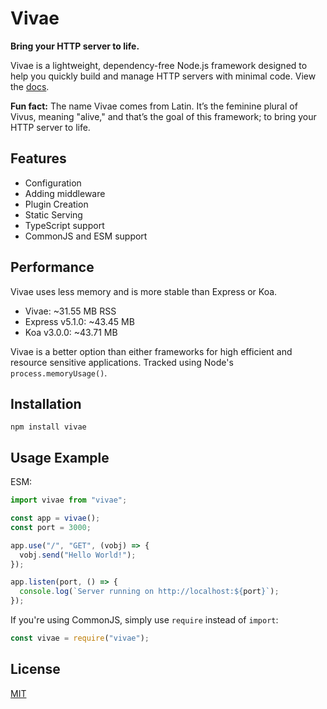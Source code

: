 # Vivae

**Bring your HTTP server to life.**

Vivae is a lightweight, dependency-free Node.js framework designed to help you quickly build and manage HTTP servers with minimal code. View the [docs](https://github.com/sudo-njr/vivae/blob/main/docs/index.md).

**Fun fact:** The name Vivae comes from Latin. It’s the feminine plural of Vivus, meaning "alive," and that’s the goal of this framework; to bring your HTTP server to life.

## Features

- Configuration
- Adding middleware
- Plugin Creation
- Static Serving
- TypeScript support
- CommonJS and ESM support

## Performance

Vivae uses less memory and is more stable than Express or Koa.

- Vivae: ~31.55 MB RSS
- Express v5.1.0: ~43.45 MB
- Koa v3.0.0: ~43.71 MB

Vivae is a better option than either frameworks for high efficient and resource sensitive applications. Tracked using Node's `process.memoryUsage()`.

## Installation

```
npm install vivae
```

## Usage Example

ESM:

```javascript
import vivae from "vivae";

const app = vivae();
const port = 3000;

app.use("/", "GET", (vobj) => {
  vobj.send("Hello World!");
});

app.listen(port, () => {
  console.log(`Server running on http://localhost:${port}`);
});
```

If you're using CommonJS, simply use `require` instead of `import`:

```javascript
const vivae = require("vivae");
```

## License

[MIT](https://github.com/sudo-njr/vivae/blob/main/LICENSE)
